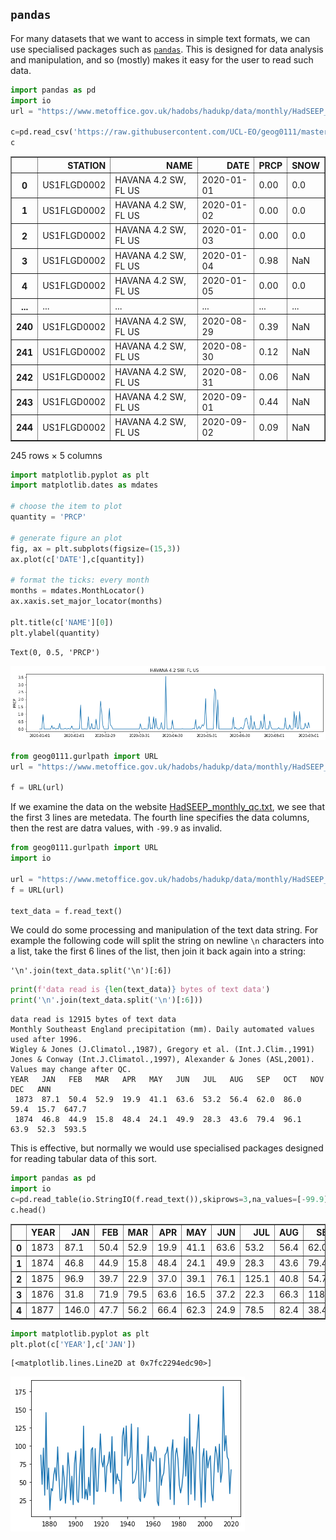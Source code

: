 ## `pandas`

For many datasets that we want to access in simple text formats, we can use specialised packages such as [`pandas`](https://pandas.pydata.org/). This is designed for data analysis and manipulation, and so (mostly) makes it easy for the user to read such data.



```python
import pandas as pd
import io
url = "https://www.metoffice.gov.uk/hadobs/hadukp/data/monthly/HadSEEP_monthly_qc.txt"

c=pd.read_csv('https://raw.githubusercontent.com/UCL-EO/geog0111/master/data/2276931.csv')
c
```




<div>
<style scoped>
    .dataframe tbody tr th:only-of-type {
        vertical-align: middle;
    }

    .dataframe tbody tr th {
        vertical-align: top;
    }

    .dataframe thead th {
        text-align: right;
    }
</style>
<table border="1" class="dataframe">
  <thead>
    <tr style="text-align: right;">
      <th></th>
      <th>STATION</th>
      <th>NAME</th>
      <th>DATE</th>
      <th>PRCP</th>
      <th>SNOW</th>
    </tr>
  </thead>
  <tbody>
    <tr>
      <th>0</th>
      <td>US1FLGD0002</td>
      <td>HAVANA 4.2 SW, FL US</td>
      <td>2020-01-01</td>
      <td>0.00</td>
      <td>0.0</td>
    </tr>
    <tr>
      <th>1</th>
      <td>US1FLGD0002</td>
      <td>HAVANA 4.2 SW, FL US</td>
      <td>2020-01-02</td>
      <td>0.00</td>
      <td>0.0</td>
    </tr>
    <tr>
      <th>2</th>
      <td>US1FLGD0002</td>
      <td>HAVANA 4.2 SW, FL US</td>
      <td>2020-01-03</td>
      <td>0.00</td>
      <td>0.0</td>
    </tr>
    <tr>
      <th>3</th>
      <td>US1FLGD0002</td>
      <td>HAVANA 4.2 SW, FL US</td>
      <td>2020-01-04</td>
      <td>0.98</td>
      <td>NaN</td>
    </tr>
    <tr>
      <th>4</th>
      <td>US1FLGD0002</td>
      <td>HAVANA 4.2 SW, FL US</td>
      <td>2020-01-05</td>
      <td>0.00</td>
      <td>0.0</td>
    </tr>
    <tr>
      <th>...</th>
      <td>...</td>
      <td>...</td>
      <td>...</td>
      <td>...</td>
      <td>...</td>
    </tr>
    <tr>
      <th>240</th>
      <td>US1FLGD0002</td>
      <td>HAVANA 4.2 SW, FL US</td>
      <td>2020-08-29</td>
      <td>0.39</td>
      <td>NaN</td>
    </tr>
    <tr>
      <th>241</th>
      <td>US1FLGD0002</td>
      <td>HAVANA 4.2 SW, FL US</td>
      <td>2020-08-30</td>
      <td>0.12</td>
      <td>NaN</td>
    </tr>
    <tr>
      <th>242</th>
      <td>US1FLGD0002</td>
      <td>HAVANA 4.2 SW, FL US</td>
      <td>2020-08-31</td>
      <td>0.06</td>
      <td>NaN</td>
    </tr>
    <tr>
      <th>243</th>
      <td>US1FLGD0002</td>
      <td>HAVANA 4.2 SW, FL US</td>
      <td>2020-09-01</td>
      <td>0.44</td>
      <td>NaN</td>
    </tr>
    <tr>
      <th>244</th>
      <td>US1FLGD0002</td>
      <td>HAVANA 4.2 SW, FL US</td>
      <td>2020-09-02</td>
      <td>0.09</td>
      <td>NaN</td>
    </tr>
  </tbody>
</table>
<p>245 rows × 5 columns</p>
</div>




```python
import matplotlib.pyplot as plt
import matplotlib.dates as mdates

# choose the item to plot
quantity = 'PRCP'

# generate figure an plot
fig, ax = plt.subplots(figsize=(15,3))
ax.plot(c['DATE'],c[quantity])

# format the ticks: every month
months = mdates.MonthLocator() 
ax.xaxis.set_major_locator(months)

plt.title(c['NAME'][0])
plt.ylabel(quantity)
```




    Text(0, 0.5, 'PRCP')




![png](023_Pandas_and_plotting_files/023_Pandas_and_plotting_2_1.png)



```python
from geog0111.gurlpath import URL
url = "https://www.metoffice.gov.uk/hadobs/hadukp/data/monthly/HadSEEP_monthly_qc.txt"

f = URL(url)
```

If we examine the data on the website [HadSEEP_monthly_qc.txt](https://www.metoffice.gov.uk/hadobs/hadukp/data/monthly/HadSEEP_monthly_qc.txt), we see that the first 3 lines are metedata. The fourth line specifies the data columns, then the rest are datra values, with `-99.9` as invalid.




```python
from geog0111.gurlpath import URL
import io

url = "https://www.metoffice.gov.uk/hadobs/hadukp/data/monthly/HadSEEP_monthly_qc.txt"
f = URL(url)

text_data = f.read_text()

```

We could do some processing and manipulation of the text data string. For example the following code will split the string on newline `\n` characters into a list, take the first 6 lines of the list, then join it back again into a string:

    '\n'.join(text_data.split('\n')[:6])


```python
print(f'data read is {len(text_data)} bytes of text data')
print('\n'.join(text_data.split('\n')[:6]))
```

    data read is 12915 bytes of text data
    Monthly Southeast England precipitation (mm). Daily automated values used after 1996.
    Wigley & Jones (J.Climatol.,1987), Gregory et al. (Int.J.Clim.,1991)
    Jones & Conway (Int.J.Climatol.,1997), Alexander & Jones (ASL,2001). Values may change after QC.
    YEAR   JAN   FEB   MAR   APR   MAY   JUN   JUL   AUG   SEP   OCT   NOV   DEC   ANN
     1873  87.1  50.4  52.9  19.9  41.1  63.6  53.2  56.4  62.0  86.0  59.4  15.7  647.7
     1874  46.8  44.9  15.8  48.4  24.1  49.9  28.3  43.6  79.4  96.1  63.9  52.3  593.5


This is effective, but normally we would use specialised packages designed for reading tabular data of this sort. 



```python
import pandas as pd
import io
c=pd.read_table(io.StringIO(f.read_text()),skiprows=3,na_values=[-99.9],sep=r"[ ]{1,}",engine='python')
c.head()
```




<div>
<style scoped>
    .dataframe tbody tr th:only-of-type {
        vertical-align: middle;
    }

    .dataframe tbody tr th {
        vertical-align: top;
    }

    .dataframe thead th {
        text-align: right;
    }
</style>
<table border="1" class="dataframe">
  <thead>
    <tr style="text-align: right;">
      <th></th>
      <th>YEAR</th>
      <th>JAN</th>
      <th>FEB</th>
      <th>MAR</th>
      <th>APR</th>
      <th>MAY</th>
      <th>JUN</th>
      <th>JUL</th>
      <th>AUG</th>
      <th>SEP</th>
      <th>OCT</th>
      <th>NOV</th>
      <th>DEC</th>
      <th>ANN</th>
    </tr>
  </thead>
  <tbody>
    <tr>
      <th>0</th>
      <td>1873</td>
      <td>87.1</td>
      <td>50.4</td>
      <td>52.9</td>
      <td>19.9</td>
      <td>41.1</td>
      <td>63.6</td>
      <td>53.2</td>
      <td>56.4</td>
      <td>62.0</td>
      <td>86.0</td>
      <td>59.4</td>
      <td>15.7</td>
      <td>647.7</td>
    </tr>
    <tr>
      <th>1</th>
      <td>1874</td>
      <td>46.8</td>
      <td>44.9</td>
      <td>15.8</td>
      <td>48.4</td>
      <td>24.1</td>
      <td>49.9</td>
      <td>28.3</td>
      <td>43.6</td>
      <td>79.4</td>
      <td>96.1</td>
      <td>63.9</td>
      <td>52.3</td>
      <td>593.5</td>
    </tr>
    <tr>
      <th>2</th>
      <td>1875</td>
      <td>96.9</td>
      <td>39.7</td>
      <td>22.9</td>
      <td>37.0</td>
      <td>39.1</td>
      <td>76.1</td>
      <td>125.1</td>
      <td>40.8</td>
      <td>54.7</td>
      <td>137.7</td>
      <td>106.4</td>
      <td>27.1</td>
      <td>803.5</td>
    </tr>
    <tr>
      <th>3</th>
      <td>1876</td>
      <td>31.8</td>
      <td>71.9</td>
      <td>79.5</td>
      <td>63.6</td>
      <td>16.5</td>
      <td>37.2</td>
      <td>22.3</td>
      <td>66.3</td>
      <td>118.2</td>
      <td>34.1</td>
      <td>89.0</td>
      <td>162.9</td>
      <td>793.3</td>
    </tr>
    <tr>
      <th>4</th>
      <td>1877</td>
      <td>146.0</td>
      <td>47.7</td>
      <td>56.2</td>
      <td>66.4</td>
      <td>62.3</td>
      <td>24.9</td>
      <td>78.5</td>
      <td>82.4</td>
      <td>38.4</td>
      <td>58.1</td>
      <td>144.5</td>
      <td>54.2</td>
      <td>859.6</td>
    </tr>
  </tbody>
</table>
</div>




```python
import matplotlib.pyplot as plt
plt.plot(c['YEAR'],c['JAN'])
```




    [<matplotlib.lines.Line2D at 0x7fc2294edc90>]




![png](023_Pandas_and_plotting_files/023_Pandas_and_plotting_10_1.png)



```python

```

